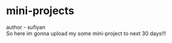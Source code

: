 # mini-projects
author - sufiyan <br>
So here im gonna upload my some mini-project to next 30 days!!!
<br>
